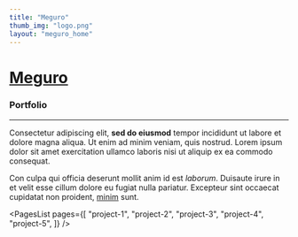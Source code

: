 ```yaml
---
title: "Meguro"
thumb_img: "logo.png"
layout: "meguro_home"
---
```


<Column1>

# [Meguro](/)

### Portfolio

---

Consectetur adipiscing elit, **sed do eiusmod** tempor incididunt ut labore et dolore magna aliqua. Ut enim ad minim veniam, quis nostrud. Lorem ipsum dolor sit amet exercitation ullamco laboris nisi ut aliquip ex ea commodo consequat.

Con culpa qui officia deserunt mollit anim id est *laborum*. Duisaute irure in et velit esse cillum dolore eu fugiat nulla pariatur. Excepteur sint occaecat cupidatat non proident, [minim](https://example.com) sunt.

</Column1>

<Column2>

<PagesList
	pages={[
		"project-1",
		"project-2",
		"project-3",
		"project-4",
		"project-5",
	]}
/>

</Column2>
